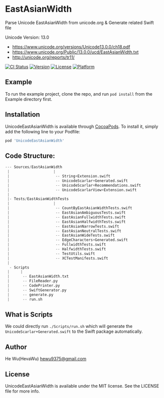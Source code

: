 # EastAsianWidth

Parse Unicode EastAsianWidth from unicode.org & Generate related Swift file

Unicode Version: 13.0
- https://www.unicode.org/versions/Unicode13.0.0/ch18.pdf
- https://www.unicode.org/Public/13.0.0/ucd/EastAsianWidth.txt
- http://unicode.org/reports/tr11/

[![CI Status](https://img.shields.io/travis/HevaWu/UnicodeEastAsianWidth.svg?style=flat)](https://travis-ci.org/HevaWu/UnicodeEastAsianWidth)
[![Version](https://img.shields.io/cocoapods/v/UnicodeEastAsianWidth.svg?style=flat)](https://cocoapods.org/pods/UnicodeEastAsianWidth)
[![License](https://img.shields.io/cocoapods/l/UnicodeEastAsianWidth.svg?style=flat)](https://cocoapods.org/pods/UnicodeEastAsianWidth)
[![Platform](https://img.shields.io/cocoapods/p/UnicodeEastAsianWidth.svg?style=flat)](https://cocoapods.org/pods/UnicodeEastAsianWidth)

## Example

To run the example project, clone the repo, and run `pod install` from the Example directory first.

## Installation

UnicodeEastAsianWidth is available through [CocoaPods](https://cocoapods.org). To install
it, simply add the following line to your Podfile:

```ruby
pod 'UnicodeEastAsianWidth'
```

## Code Structure:

```s
--- Sources/EastAsianWidth
 |                    |
 |                     -- String+Extension.swift
 |                     -- UnicodeScarlar+Generated.swift
 |                     -- UnicodeScarlar+Recommendations.swift
 |                     -- UnicodeScarlarView+Extension.swift
 |
 |- Tests/EastAsianWidthTests
 |                    |
 |                     -- CountByEastAsianWidthTests.swift
 |                     -- EastAsianAmbiguousTests.swift
 |                     -- EastAsianFullwidthTests.swift
 |                     -- EastAsianHalfwidthTests.swift
 |                     -- EastAsianNarrowTests.swift
 |                     -- EastAsianNeutralTests.swift
 |                     -- EastAsianWideTests.swift
 |                     -- EdgeCharacters+Generated.swift
 |                     -- FullwidthTests.swift
 |                     -- HalfwidthTests.swift
 |                     -- TestUtils.swift
 |                     -- XCTestManifests.swift
 |
  - Scripts
 |     |
 |      -- EastAsianWidth.txt
 |      -- FileReader.py
 |      -- CodePrinter.py
 |      -- SwiftGenerator.py
 |      -- generate.py
 |      -- run.sh
```

## What is Scripts

We could directly run `./Scripts/run.sh` which will generate the `UnicodeScarlar+Generated.swift` to the Swift package automatically.

## Author

He Wu(HevaWu) hewu9375@gmail.com

## License

UnicodeEastAsianWidth is available under the MIT license. See the LICENSE file for more info.